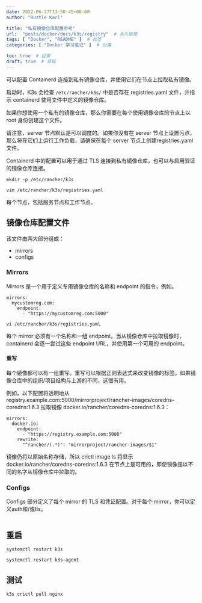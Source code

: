 ```yaml
---
date: 2022-06-27T13:50:45+08:00
author: "Rustle Karl"

title: "私有镜像仓库配置参考"
url:  "posts/docker/docs/k3s/registry"  # 永久链接
tags: [ "Docker", "README" ]  # 标签
categories: [ "Docker 学习笔记" ]  # 分类

toc: true  # 目录
draft: true  # 草稿
---
```


可以配置 Containerd 连接到私有镜像仓库，并使用它们在节点上拉取私有镜像。

启动时，K3s 会检查 `/etc/rancher/k3s/` 中是否存在 registries.yaml 文件，并指示 containerd 使用文件中定义的镜像仓库。

如果你想使用一个私有的镜像仓库，那么你需要在每个使用镜像仓库的节点上以 root 身份创建这个文件。

请注意，server 节点默认是可以调度的。如果你没有在 server 节点上设置污点，那么将在它们上运行工作负载，请确保在每个 server 节点上创建registries.yaml文件。

Containerd 中的配置可以用于通过 TLS 连接到私有镜像仓库，也可以与启用验证的镜像仓库连接。

```shell
mkdir -p /etc/rancher/k3s
```

```shell
vim /etc/rancher/k3s/registries.yaml
```

每个节点，包括服务节点和工作节点。

## 镜像仓库配置文件

该文件由两大部分组成：

- mirrors
- configs

### Mirrors

Mirrors 是一个用于定义专用镜像仓库的名称和 endpoint 的指令，例如。

```shell
mirrors:
  mycustomreg.com:
    endpoint:
      - "https://mycustomreg.com:5000"
```

```
vi /etc/rancher/k3s/registries.yaml
```

每个 mirror 必须有一个名称和一组 endpoint。当从镜像仓库中拉取镜像时，containerd 会逐一尝试这些 endpoint URL，并使用第一个可用的 endpoint。

#### 重写

每个镜像都可以有一组重写。重写可以根据正则表达式来改变镜像的标签。如果镜像仓库中的组织/项目结构与上游的不同，这很有用。

例如，以下配置将透明地从 registry.example.com:5000/mirrorproject/rancher-images/coredns-coredns:1.6.3 拉取镜像 docker.io/rancher/coredns-coredns:1.6.3：

```shell
mirrors:
  docker.io:
    endpoint:
      - "https://registry.example.com:5000"
    rewrite:
      "^rancher/(.*)": "mirrorproject/rancher-images/$1"
```

镜像仍将以原始名称存储，所以 crictl image ls 将显示 docker.io/rancher/coredns-coredns:1.6.3 在节点上是可用的，即使镜像是以不同的名字从镜像仓库中拉取的。

### Configs

Configs 部分定义了每个 mirror 的 TLS 和凭证配置。对于每个 mirror，你可以定义auth和/或tls。

```shell

```

## 重启

```shell
systemctl restart k3s
```

```shell
systemctl restart k3s-agent
```

## 测试

```shell
k3s crictl pull nginx
```

```shell

```
